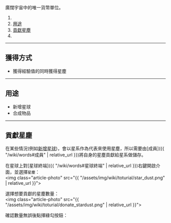 
廣闊宇宙中的唯一貨幣單位。

<div class="article-content">
<ol>
    <li><a href="#獲得方式"></a></li>
    <li><a href="#用途">用途</a></li>
	<li><a href="#貢獻星塵">貢獻星塵</a></li>
	<li><a href="#"></a></li>
</ol>
</div>

---

## 獲得方式

- 獲得經驗值的同時獲得星塵

---

## 用途

- 新增星球  
- 合成物品

---

## 貢獻星塵

在某些情況(例如[新增星球](/wiki/galaxy-manage-tutorial#新增星球))，會以星系作為代表來使用星塵，所以需要由[成員]({{ "/wiki/words#成員" | relative_url }})將自身的星塵貢獻給星系做儲存。

在星球上對[星球終端]({{ "/wiki/words#星球終端" | relative_url }})右鍵開啟介面，並選擇`星塵`：  
<img class="article-photo" src="{{ "/assets/img/wiki/toturial/star_dust.png" | relative_url }}">

選擇想要貢獻的星塵數量：  
<img class="article-photo" src="{{ "/assets/img/wiki/toturial/donate_stardust.png" | relative_url }}">

確認數量無誤後點擇綠勾按鈕：  

